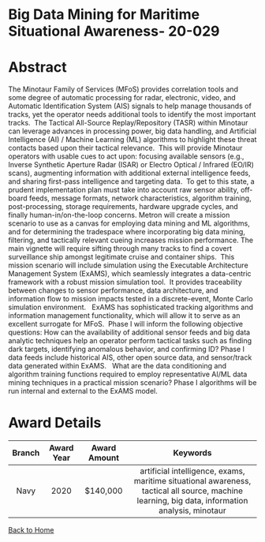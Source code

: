 
Big Data Mining for Maritime Situational Awareness- 20-029
==========================================================

# Abstract


The Minotaur Family of Services (MFoS) provides correlation tools and some degree of automatic processing for radar, electronic, video, and Automatic Identification System (AIS) signals to help manage thousands of tracks, yet the operator needs additional tools to identify the most important tracks.  The Tactical All-Source Replay/Repository (TASR) within Minotaur can leverage advances in processing power, big data handling, and Artificial Intelligence (AI) / Machine Learning (ML) algorithms to highlight these threat contacts based upon their tactical relevance.  This will provide Minotaur operators with usable cues to act upon: focusing available sensors (e.g., Inverse Synthetic Aperture Radar (ISAR) or Electro Optical / Infrared (EO/IR) scans), augmenting information with additional external intelligence feeds, and sharing first-pass intelligence and targeting data.  To get to this state, a prudent implementation plan must take into account raw sensor ability, off-board feeds, message formats, network characteristics, algorithm training, post-processing, storage requirements, hardware upgrade cycles, and finally human-in/on-the-loop concerns. Metron will create a mission scenario to use as a canvas for employing data mining and ML algorithms, and for determining the tradespace where incorporating big data mining, filtering, and tactically relevant cueing increases mission performance. The main vignette will require sifting through many tracks to find a covert surveillance ship amongst legitimate cruise and container ships.  This mission scenario will include simulation using the Executable Architecture Management System (ExAMS), which seamlessly integrates a data-centric framework with a robust mission simulation tool.  It provides traceability between changes to sensor performance, data architecture, and information flow to mission impacts tested in a discrete-event, Monte Carlo simulation environment.   ExAMS has sophisticated tracking algorithms and information management functionality, which will allow it to serve as an excellent surrogate for MFoS.  Phase I will inform the following objective questions: How can the availability of additional sensor feeds and big data analytic techniques help an operator perform tactical tasks such as finding dark targets, identifying anomalous behavior, and confirming ID? Phase I data feeds include historical AIS, other open source data, and sensor/track data generated within ExAMS.   What are the data conditioning and algorithm training functions required to employ representative AI/ML data mining techniques in a practical mission scenario? Phase I algorithms will be run internal and external to the ExAMS model.  

# Award Details

|Branch|Award Year|Award Amount|Keywords|
| :---: | :---: | :---: | :---: |
|Navy|2020|$140,000|artificial intelligence, exams, maritime situational awareness, tactical all source, machine learning, big data, information analysis, minotaur|
  
  


[Back to Home](https://github.com/chrischow/dod_sbir_awards/JH/#2159)